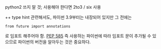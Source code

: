 python2 쓰지 말 것; 사용해야 한다면 2to3 / six 사용

++ type hint 관련해서도, 파이썬 3.9부터는 내장되어 있지만 그 전에는
```
from future import annotations
```
로 임포트 해주어야 함. [PEP 585](https://peps.python.org/pep-0585/)
즉 사용하는 파이썬에 따라 임포트 문이 추가될 수 있으므로 파이썬의 버전을 알아두는 것은 중요하다.